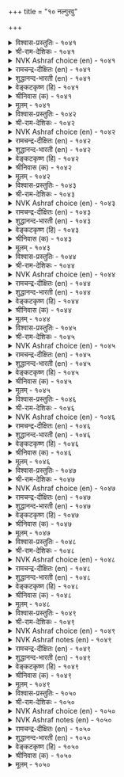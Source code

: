 +++
title = "१० नल्गुरवु"

+++


<details><summary>विश्वास-प्रस्तुतिः - १०४१</summary>

इऩ्मैयिऩ् इऩ्ऩाददु यादॆऩिऩ् इऩ्मैयिऩ्
इऩ्मैये इऩ्ऩा तदु। १०४१
</details>

<details><summary>श्री-राम-देशिकः - १०४१</summary>

अधिकारः १०५. दारिद्र्यम्  
दारिद्र्येण समं लोके किं भवेद् दुःखदायकम् ।  
इति प्रश्नस्य दारिद्र्येमेवेत्युत्तरमुच्यताम् ॥ १०४१॥
</details>

<details><summary>NVK Ashraf choice (en) - १०४१</summary>

१०४१
What is more painful than poverty?
The pain of poverty itself!
(N.V.K. Ashraf)
</details>

<details><summary>रामचन्द्र-दीक्षितः (en) - १०४१</summary>

1041 iṉmaiyiṉ iṉṉātatu yāteṉiṉ iṉmaiyiṉ  
iṉmaiyē iṉṉā tatu.

1041\. There is no greater evil than poverty!  
</details>

<details><summary>शुद्धानन्द-भारती (en) - १०४१</summary>

1\. இன்மையின் இன்னாதது யாதெனின் இன்மையின்  
இன்மையே இன்னா தது.  
What gives more pain than scarcity?  
No pain pinches like poverty.        1041  
</details>

<details><summary>वेङ्कटकृष्ण (हि) - १०४१</summary>

1041
यदि पूछो दारिद्र्य सम, दुःखद कौन महान ।  
तो दुःखद दारिद्र्य सम, दारिद्रता ही जान ॥
</details>

<details><summary>श्रीनिवास (क) - १०४१</summary>

1041. बडतनक्किन्त दुःखकरवादुदु यावुदु? बडतनक्किन्त दुःखकरवादुदु, बडतनवे.

</details>

<details><summary>मूलम् - १०४१</summary>

इऩ्मैयिऩ् इऩ्ऩाददु यादॆऩिऩ् इऩ्मैयिऩ्
इऩ्मैये इऩ्ऩा तदु। १०४१
</details>

<details><summary>विश्वास-प्रस्तुतिः - १०४२</summary>

इऩ्मै ऎऩवॊरु पावि मऱुमैयुम्
इम्मैयुम् इऩ्ऱि वरुम्। १०४२
</details>

<details><summary>श्री-राम-देशिकः - १०४२</summary>

लभेत् सहवासं यो दारिद्र्याभिधपापिना ।  
ऐहिकामुष्मिकसुखं न विन्देत् स मानवः ॥ १०४२॥
</details>

<details><summary>NVK Ashraf choice (en) - १०४२</summary>

१०४२
The demon of poverty takes away
The joys of this life and the next.
(K. Krishnaswamy & Vijaya Ramkumar), (S.M. Diaz)
</details>

<details><summary>रामचन्द्र-दीक्षितः (en) - १०४२</summary>

1042 iṉmai eṉaoru pāvi maṟumaiyum  
immaiyum iṉṟi varum.

1042\. Poverty is an evil which blasts at once the joys of earth and of heaven.  
</details>

<details><summary>शुद्धानन्द-भारती (en) - १०४२</summary>

2\. இன்மை எனஒரு பாவி மறுமையும்  
இம்மையும் இன்றி வரும்.  
The sinner Want is enemy dire  
Of joys of earth and heaven there.        1042  
</details>

<details><summary>वेङ्कटकृष्ण (हि) - १०४२</summary>

1042
निर्धनता की पापिनी, यदि रहती है साथ ।  
लोक तथा परलोक से, धोना होगा हाथ ॥
</details>

<details><summary>श्रीनिवास (क) - १०४२</summary>

1042. बडतनवॆम्ब पापियु ऒब्बन मनॆयन्नु प्रवेशिसिदल्लि, अवनिगॆ इह जन्मदल्लियू मरु जन्मदल्लियू सुख
सन्तोषगळु इल्लवागुवुदु.

</details>

<details><summary>मूलम् - १०४२</summary>

इऩ्मै ऎऩवॊरु पावि मऱुमैयुम्
इम्मैयुम् इऩ्ऱि वरुम्। १०४२
</details>

<details><summary>विश्वास-प्रस्तुतिः - १०४३</summary>

तॊल्वरवुम् तोलुम् कॆडुक्कुम् तॊगैयाग
नल्गुरवु ऎऩ्ऩुम् नसै। १०४३
</details>

<details><summary>श्री-राम-देशिकः - १०४३</summary>

दादिद्र्यसंज्ञिकी त्वाशा यमाश्रित्य वसेन्नरम् ।  
कुलश्रैष्ठ्यं च कीर्तिश्च तं विहाय विनिःसरेत् ॥ १०४३॥
</details>

<details><summary>NVK Ashraf choice (en) - १०४३</summary>

१०४३
That cancer called poverty destroys at once
The honor of ancient descent and clout.
(K.R. Srinivasa Iyengar), (Satguru Subramuniyaswami)
</details>

<details><summary>रामचन्द्र-दीक्षितः (en) - १०४३</summary>

1043 tolvaravum tōlum keṭukkum tokaiyāka  
nalkuravu eṉṉum nacai.

1043\. Poverty which springs of avarice ruins one’s ancestry and its fair name.  
</details>

<details><summary>शुद्धानन्द-भारती (en) - १०४३</summary>

3\. தொல்வரவும் தோலும் கெடுக்கும் தொகையாக  
நல்குரவு என்னும் நசை.  
The craving itch of poverty  
Kills graceful words and ancestry.        1043  
</details>

<details><summary>वेङ्कटकृष्ण (हि) - १०४३</summary>

1043
निर्धनता के नाम से, जो है आशा-पाश ।  
कुलीनता, यश का करे,  एक साथ ही नाश ॥
</details>

<details><summary>श्रीनिवास (क) - १०४३</summary>

1043. दारिद्र्यदिन्दुण्टागुव आसॆयु, ऒब्बन वंश पारम्पर्यवागि बन्द गुणवन्नु, मातिन बल्लॆयन्नू ऒट्टिगे
कॆडिसुवुदु.

</details>

<details><summary>मूलम् - १०४३</summary>

तॊल्वरवुम् तोलुम् कॆडुक्कुम् तॊगैयाग
नल्गुरवु ऎऩ्ऩुम् नसै। १०४३
</details>

<details><summary>विश्वास-प्रस्तुतिः - १०४४</summary>

इऱ्पिऱन्दार् कण्णेयुम् इऩ्मै इळिवन्द
सॊऱ्पिऱक्कुम् सोर्वु तरुम्। १०४४
</details>

<details><summary>श्री-राम-देशिकः - १०४४</summary>

महाकुलप्रसूतानामुत्तमानां वचस्यापि ।  
नीचवाक्यप्रयोगाख्यदोषो दारिद्र्यतो भवेत् ॥ १०४४॥
</details>

<details><summary>NVK Ashraf choice (en) - १०४४</summary>

१०४४
Even in those of high birth, poverty will produce
The fault of uttering mean words.
(W.H. Drew and J. Lazarus)
</details>

<details><summary>रामचन्द्र-दीक्षितः (en) - १०४४</summary>

1044 iṟpiṟantār kaṇṇēyum iṉmai iḷivanta  
colpiṟakkum cōrvu tarum.

1044\. Dejection due to poverty makes the noble utter the language of the base.  
</details>

<details><summary>शुद्धानन्द-भारती (en) - १०४४</summary>

4\. இற்பிறந்தார் கண்ணேயும் இன்மை இளிவந்த  
சொற்பிறக்கும் சோர்வு தரும்.  
Want makes even good familymen  
Utter words that are low and mean.        1044  
</details>

<details><summary>वेङ्कटकृष्ण (हि) - १०४४</summary>

1044
निर्धनता पैदा करे, कुलीन में भी ढील ।  
जिसके वश वह कह उठे, हीन वचन अश्लील ॥
</details>

<details><summary>श्रीनिवास (क) - १०४४</summary>

1044. बडतनवॆन्नुवुदु ऒळ्ळॆय कालदल्लि हुट्टिदवरल्लू कीळाद मातु हॊरडलु कारणवाद चित्त विकल्पवन्नु तरुत्तदॆ.

</details>

<details><summary>मूलम् - १०४४</summary>

इऱ्पिऱन्दार् कण्णेयुम् इऩ्मै इळिवन्द
सॊऱ्पिऱक्कुम् सोर्वु तरुम्। १०४४
</details>

<details><summary>विश्वास-प्रस्तुतिः - १०४५</summary>

नल्गुरवु ऎऩ्ऩुम् इडुम्बैयुळ् पल्गुरैत्
तुऩ्पङ्गळ् सॆऩ्ऱु पडुम्। १०४५
</details>

<details><summary>श्री-राम-देशिकः - १०४५</summary>

दारिद्र्यदुःखतप्तानां नृणां तेनैव हेतुना ।  
भिन्नभिन्नान्यनेकानि दुःखानि प्रविशन्ति तान् ॥ १०४५॥
</details>

<details><summary>NVK Ashraf choice (en) - १०४५</summary>

१०४५
That misery called poverty brings with it
A diversity of sufferings.
(N.V.K. Ashraf)
</details>

<details><summary>रामचन्द्र-दीक्षितः (en) - १०४५</summary>

1045 nalkuravu eṉṉum iṭumpaiyuḷ palkurait  
tuṉpaṅkaḷ ceṉṟu paṭum.

1045\. Poverty in itself an evil is the mother of all ills.  
</details>

<details><summary>शुद्धानन्द-भारती (en) - १०४५</summary>

5\. நல்குரவு என்னும் இடும்பையுள் பல்குரைத்  
துன்பங்கள் சென்று படும்.  
The pest of wanton poverty  
Brings a train of misery.        1045  
</details>

<details><summary>वेङ्कटकृष्ण (हि) - १०४५</summary>

1045
निर्धनता के रूप में, जो है दुख का हाल ।  
उसमें होती है उपज, कई तरह की साल ॥
</details>

<details><summary>श्रीनिवास (क) - १०४५</summary>

1045. बडतनवॆन्नुव सङ्कटकरवाद नॆलॆयल्लि हलवु तॆरनाद दुःखगळु बन्दु सेरिकॊळ्ळुत्तवॆ.

</details>

<details><summary>मूलम् - १०४५</summary>

नल्गुरवु ऎऩ्ऩुम् इडुम्बैयुळ् पल्गुरैत्
तुऩ्पङ्गळ् सॆऩ्ऱु पडुम्। १०४५
</details>

<details><summary>विश्वास-प्रस्तुतिः - १०४६</summary>

नऱ्पॊरुळ् नऩ्कुणर्न्दु सॊल्लिऩुम् नल्गूर्न्दार्
सॊऱ्पॊरुळ् सोर्वु पडुम्। १०४६
</details>

<details><summary>श्री-राम-देशिकः - १०४६</summary>

दारिद्राः शास्त्रतत्त्वर्थज्ञानवन्तोऽपि तद्वचः ।  
न कोऽपि श्रुणुयाल्लोके व्यर्थमेव भवेद्वचः ॥ १०४६॥
</details>

<details><summary>NVK Ashraf choice (en) - १०४६</summary>

१०४६
A poor man's words carry no weight,
However meaningful and profound. *
(P.S. Sundaram)
</details>

<details><summary>रामचन्द्र-दीक्षितः (en) - १०४६</summary>

1046 naṟporuḷ naṉkuṇarntu colliṉum nalkūrntār  
coṟporuḷ cōrvu paṭum.

1046 The words of the poor, though born of experience and wisdom are not listened to.  
</details>

<details><summary>शुद्धानन्द-भारती (en) - १०४६</summary>

6\. நற்பொருள் நன்குணர்ந்து சொல்லினும் நல்கூர்ந்தார்  
சொற்பொருள் சோர்வு படும்.  
The poor men's words are thrown away  
Though from heart good things they say.        1046  
</details>

<details><summary>वेङ्कटकृष्ण (हि) - १०४६</summary>

1046
यद्यपि अनुसंधान कर, कहे तत्व का अर्थ ।  
फिर भी प्रवचन दिन का, हो जाता है व्यर्थ ॥
</details>

<details><summary>श्रीनिवास (क) - १०४६</summary>

1046. ऒळ्ळॆय ग्रन्थगळल्लिरुव विचारवन्नु चॆन्नागि अर्थ माडिकॊण्डु हेळिदरू, बडतन हॊक्कवरु आडिद आ मातिन
सत्ववु केळुववरिल्लदॆ निष्फलवागुवुदु.

</details>

<details><summary>मूलम् - १०४६</summary>

नऱ्पॊरुळ् नऩ्कुणर्न्दु सॊल्लिऩुम् नल्गूर्न्दार्
सॊऱ्पॊरुळ् सोर्वु पडुम्। १०४६
</details>

<details><summary>विश्वास-प्रस्तुतिः - १०४७</summary>

अऱञ्जारा नल्गुरवु ईऩ्ऱता याऩुम्
पिऱऩ्पोल नोक्कप् पडुम्। १०४७
</details>

<details><summary>श्री-राम-देशिकः - १०४७</summary>

अधर्महेतुदारिद्र्यसमाविष्टं नरं भुवि ।  
जननी तमुदासीनं मत्वा दूरीकरोत्यहो ॥ १०४७॥
</details>

<details><summary>NVK Ashraf choice (en) - १०४७</summary>

१०४७
Poverty, destitute of all virtues, alienates a man
Even from the mother who bore him.
(Satguru Subramuniyaswami)
</details>

<details><summary>रामचन्द्र-दीक्षितः (en) - १०४७</summary>

1047 aṟañcārā nalkuravu īṉṟatā yāṉum  
piṟaṉpōla nōkkap paṭum.

1047\. Even a mother turns her back on one whose poverty is devoid of probity.  
</details>

<details><summary>शुद्धानन्द-भारती (en) - १०४७</summary>

7\. அறஞ்சாரா நல்குரவு ஈன்றதா யானும்  
பிறன்போல நோக்கப் படும்.  
Even the mother looks as stranger  
The poor devoid of character.        1047  
</details>

<details><summary>वेङ्कटकृष्ण (हि) - १०४७</summary>

1047
जिस दरिद्र का धर्म से, कुछ भी न अभिप्राय ।  
जननी से भी अन्य सम, वह तो देखा जाय ॥
</details>

<details><summary>श्रीनिवास (क) - १०४७</summary>

1047. दैव कृपॆयिल्लदॆ दारिद्र्यक्कॊळगादवनन्नु हॆत्त तायिये परकीयनन्तॆ काणुवळु.

</details>

<details><summary>मूलम् - १०४७</summary>

अऱञ्जारा नल्गुरवु ईऩ्ऱता याऩुम्
पिऱऩ्पोल नोक्कप् पडुम्। १०४७
</details>

<details><summary>विश्वास-प्रस्तुतिः - १०४८</summary>

इऩ्ऱुम् वरुवदु कॊल्लो नॆरुनलुम्
कॊऩ्ऱतु पोलुम् निरप्पु। १०४८
</details>

<details><summary>श्री-राम-देशिकः - १०४८</summary>

मरणान्तकरक्रूरदारिद्र्यानुभवव्यथा ।  
श्चः पुनः किं भवेद्वेति दरिद्रः चिन्तयेत् सदा ॥ १०४८॥
</details>

<details><summary>NVK Ashraf choice (en) - १०४८</summary>

१०४८
Will that hunger which almost killed me yesterday,
Pester me even today? *
(P.S. Sundaram), ( Shuddhananda Bharatiar)
</details>

<details><summary>रामचन्द्र-दीक्षितः (en) - १०४८</summary>

1048 iṉṟum varuvatu kollō nerunalum  
koṉṟatu pōlum nirappu.

1048\. Oh, how I dread it I Will that beggary that almost killed me yesterday assail me today also?  
</details>

<details><summary>शुद्धानन्द-भारती (en) - १०४८</summary>

8\. இன்றும் வருவது கொல்லோ நெருநலும்  
கொன்றது போலும் நிரப்பு.  
The killing Want of yesterday  
Will it pester me even to-day?        1048  
</details>

<details><summary>वेङ्कटकृष्ण (हि) - १०४८</summary>

1048
कंगाली जो कर चुकी, कल मेरा संहार ।  
अयोगी क्या आज भी, करने उसी प्रकार ॥
</details>

<details><summary>श्रीनिवास (क) - १०४८</summary>

1048. निन्न कष्टक्केडु माडि (नन्नन्नु) कॊन्द बडतनवु इन्दू (नन्नबळि) बरलिदॆये? (ऎन्दु बडवनादवनु
प्रतिदिनवू चिन्तिसुत्तनॆ)

</details>

<details><summary>मूलम् - १०४८</summary>

इऩ्ऱुम् वरुवदु कॊल्लो नॆरुनलुम्
कॊऩ्ऱतु पोलुम् निरप्पु। १०४८
</details>

<details><summary>विश्वास-प्रस्तुतिः - १०४९</summary>

नॆरुप्पिऩुळ् तुञ्जलुम् आगुम् निरप्पिऩुळ्
यादॊऩ्ऱुम् कण्बाडु अरिदु। १०४९
</details>

<details><summary>श्री-राम-देशिकः - १०४९</summary>

कश्चिन्मन्त्रबलादग्नौ सुखं स्वप्तुमपि क्षमः ।  
परं दरिद्रावस्थायां स्वप्तुं को वा भवेत् क्षमः ॥ १०४९॥
</details>

<details><summary>NVK Ashraf choice (en) - १०४९</summary>

१०४९
One may sleep even in the midst of fire,
But by no means in the midst of poverty. *
(W.H. Drew and J. Lazarus)
</details>

<details><summary>NVK Ashraf notes (en) - १०४९</summary>

१०४९. Compare with ८९६ for the use of same simile: “One may survive even if burnt in the fire, but no survival for those who offend the great” * - (Satguru Subramuniyaswami), (P.S. Sundaram)
</details>

<details><summary>रामचन्द्र-दीक्षितः (en) - १०४९</summary>

1049 neruppiṉuḷ tuñcalum ākum nirappiṉuḷ  
yātoṉṟum kaṇpāṭu aritu.

1049\. One may sleep in the midst of scorching fire. But the poverty-stricken know no sleep.  
</details>

<details><summary>शुद्धानन्द-भारती (en) - १०४९</summary>

9\. நெருப்பினுள் துஞ்சலும் ஆகும் நிரப்பினுள்  
யாதொன்றும் கண்பாடு அரிது.  
One may sleep in the midst of fire  
In want a wink of sleep is rare.        1049  
</details>

<details><summary>वेङ्कटकृष्ण (हि) - १०४९</summary>

1049
अन्तराल में आग के, सोना भी है साध्य ।  
आँख झपकना भी ज़रा, दारिद में नहिं साध्य ॥
</details>

<details><summary>श्रीनिवास (क) - १०४९</summary>

1049. ऒब्बनु बॆङ्किय नडुवॆ मलगि निद्रिसबहुदु; (आदरॆ) बडतनद नडुवॆ निद्रिसुवुदु असाध्य.

</details>

<details><summary>मूलम् - १०४९</summary>

नॆरुप्पिऩुळ् तुञ्जलुम् आगुम् निरप्पिऩुळ्
यादॊऩ्ऱुम् कण्बाडु अरिदु। १०४९
</details>

<details><summary>विश्वास-प्रस्तुतिः - १०५०</summary>

तुप्पुर विल्लार् तुवरत् तुऱवामै
उप्पिऱ्कुम् काडिक्कुम् कूऱ्ऱु। १०५०
</details>

<details><summary>श्री-राम-देशिकः - १०५०</summary>

भोग्यार्थवस्तुरहितदरिद्रा रागवर्जिताः ।  
यवागूलवणार्थं तैर्भिक्षुत्वं नाप्यगृह्यत ॥ १०५०॥
</details>

<details><summary>NVK Ashraf choice (en) - १०५०</summary>

१०५०
The poverty stricken has a chance to renounce,
Lest he hang around for salt and gruel. *
(K. Kannan)
</details>

<details><summary>NVK Ashraf notes (en) - १०५०</summary>

१०५०. Explanation: The poor might as well renounce and follow the path of asceticism, instead of depending on others for survival. Valluvar says in couplet ३७८ that “fate” is the reason why the poverty stricken have failed to renounce.
</details>

<details><summary>रामचन्द्र-दीक्षितः (en) - १०५०</summary>

1050 tuppuravu illār tuvarat tuṟavāmai  
uppiṟkum kāṭikkum kūṟṟu.

1050\. The indigent that do not renounce the world batten on other man’s salt and porridge.  
</details>

<details><summary>शुद्धानन्द-भारती (en) - १०५०</summary>

10\. துப்புரவு இல்லார் துவரத் துறவாமை  
உப்பிற்கும் காடிக்கும் கூற்று.  
Renounce their lives the poor must  
Or salt and gruel go to waste.        1050  
</details>

<details><summary>वेङ्कटकृष्ण (हि) - १०५०</summary>

1050
भोग्य-हीन रह, दिन का, लेना नहिं सन्यास ।  
माँड-नमक का यम बने, करने हित है नाश ॥
</details>

<details><summary>श्रीनिवास (क) - १०५०</summary>

1050. भोगिसलु हणविल्लद बडवरु, तम्म ऒडलन्नु तॊरॆयदॆ कारण, कण्डवर उप्पिगू गञ्जिगू यमनागुवरु.
</details>

<details><summary>मूलम् - १०५०</summary>

तुप्पुर विल्लार् तुवरत् तुऱवामै
उप्पिऱ्कुम् काडिक्कुम् कूऱ्ऱु। १०५०
</details>

